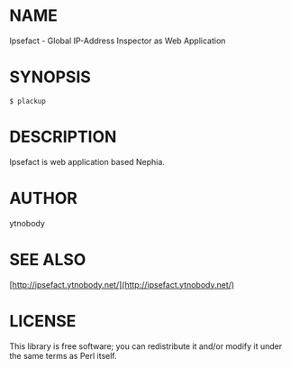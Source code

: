 # NAME

Ipsefact - Global IP-Address Inspector as Web Application 

# SYNOPSIS

    $ plackup

# DESCRIPTION

Ipsefact is web application based Nephia.

# AUTHOR

ytnobody

# SEE ALSO

[http://ipsefact.ytnobody.net/](http://ipsefact.ytnobody.net/)

# LICENSE

This library is free software; you can redistribute it and/or modify
it under the same terms as Perl itself.
